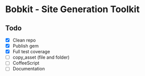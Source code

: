 Bobkit - Site Generation Toolkit
==================================================


Todo
--------------------------------------------------

- [x] Clean repo
- [x] Publish gem
- [x] Full test coverage
- [ ] copy_asset (file and folder)
- [ ] CoffeeScript
- [ ] Documentation